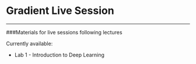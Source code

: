 # Gradient Live Session

---

###Materials for live sessions following lectures

Currently available:
* Lab 1 - Introduction to Deep Learning